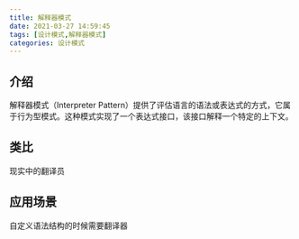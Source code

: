 ```yaml
---
title: 解释器模式
date: 2021-03-27 14:59:45
tags: [设计模式,解释器模式]
categories: 设计模式
---
```


## 介绍

解释器模式（Interpreter Pattern）提供了评估语言的语法或表达式的方式，它属于行为型模式。这种模式实现了一个表达式接口，该接口解释一个特定的上下文。

<!--more-->

## 类比

现实中的翻译员

## 应用场景

自定义语法结构的时候需要翻译器
